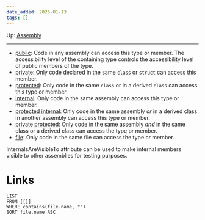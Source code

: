 ```yaml
---
date_added: 2025-01-13
tags: []
---
```

Up: [Assembly](Assembly.md)
___
- [public](https://learn.microsoft.com/en-us/dotnet/csharp/language-reference/keywords/public): Code in any assembly can access this type or member. The accessibility level of the containing type controls the accessibility level of public members of the type.
- [private](https://learn.microsoft.com/en-us/dotnet/csharp/language-reference/keywords/private): Only code declared in the same `class` or `struct` can access this member.
- [protected](https://learn.microsoft.com/en-us/dotnet/csharp/language-reference/keywords/protected): Only code in the same `class` or in a derived `class` can access this type or member.
- [internal](https://learn.microsoft.com/en-us/dotnet/csharp/language-reference/keywords/internal): Only code in the same assembly can access this type or member.
- [protected internal](https://learn.microsoft.com/en-us/dotnet/csharp/language-reference/keywords/protected-internal): Only code in the same assembly _or_ in a derived class in another assembly can access this type or member.
- [private protected](https://learn.microsoft.com/en-us/dotnet/csharp/language-reference/keywords/private-protected): Only code in the same assembly _and_ in the same class or a derived class can access the type or member.
- [file](https://learn.microsoft.com/en-us/dotnet/csharp/language-reference/keywords/file): Only code in the same file can access the type or member.

InternalsAreVisibleTo attribute can be used to make internal members visible to other assemblies for testing purposes.
# Links
```dataview
LIST
FROM [[]]
WHERE contains(file.name, "")
SORT file.name ASC
```
